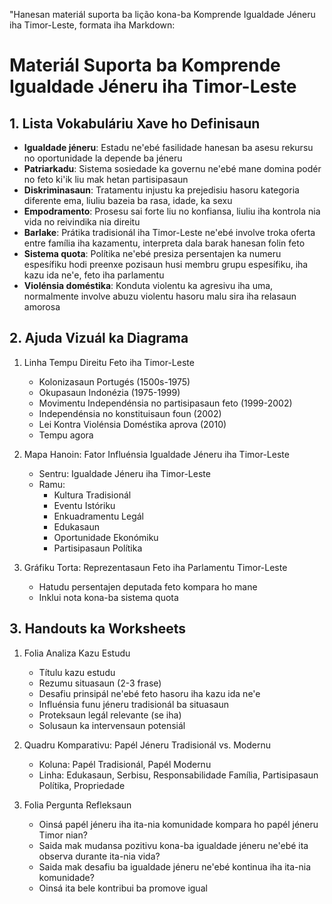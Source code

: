 "Hanesan materiál suporta ba lição kona-ba Komprende Igualdade Jéneru iha Timor-Leste, formata iha Markdown:

# Materiál Suporta ba Komprende Igualdade Jéneru iha Timor-Leste

## 1. Lista Vokabuláriu Xave ho Definisaun

- **Igualdade jéneru**: Estadu ne'ebé fasilidade hanesan ba asesu rekursu no oportunidade la depende ba jéneru
- **Patriarkadu**: Sistema sosiedade ka governu ne'ebé mane domina podér no feto ki'ik liu mak hetan partisipasaun
- **Diskriminasaun**: Tratamentu injustu ka prejedisiu hasoru kategoria diferente ema, liuliu bazeia ba rasa, idade, ka sexu
- **Empodramento**: Prosesu sai forte liu no konfiansa, liuliu iha kontrola nia vida no reivindika nia direitu
- **Barlake**: Prátika tradisionál iha Timor-Leste ne'ebé involve troka oferta entre família iha kazamentu, interpreta dala barak hanesan folin feto
- **Sistema quota**: Polítika ne'ebé presiza persentajen ka numeru espesífiku hodi preenxe pozisaun husi membru grupu espesífiku, iha kazu ida ne'e, feto iha parlamentu
- **Violénsia doméstika**: Konduta violentu ka agresivu iha uma, normalmente involve abuzu violentu hasoru malu sira iha relasaun amorosa 

## 2. Ajuda Vizuál ka Diagrama

1. Linha Tempu Direitu Feto iha Timor-Leste
   - Kolonizasaun Portugés (1500s-1975)
   - Okupasaun Indonézia (1975-1999)
   - Movimentu Independénsia no partisipasaun feto (1999-2002)
   - Independénsia no konstituisaun foun (2002)
   - Lei Kontra Violénsia Doméstika aprova (2010)
   - Tempu agora

2. Mapa Hanoin: Fator Influénsia Igualdade Jéneru iha Timor-Leste
   - Sentru: Igualdade Jéneru iha Timor-Leste
   - Ramu:
     - Kultura Tradisionál
     - Eventu Istóriku
     - Enkuadramentu Legál
     - Edukasaun
     - Oportunidade Ekonómiku
     - Partisipasaun Polítika

3. Gráfiku Torta: Reprezentasaun Feto iha Parlamentu Timor-Leste
   - Hatudu persentajen deputada feto kompara ho mane
   - Inklui nota kona-ba sistema quota

## 3. Handouts ka Worksheets

1. Folia Analiza Kazu Estudu
   - Títulu kazu estudu
   - Rezumu situasaun (2-3 frase)
   - Desafiu prinsipál ne'ebé feto hasoru iha kazu ida ne'e
   - Influénsia funu jéneru tradisionál ba situasaun
   - Proteksaun legál relevante (se iha)
   - Solusaun ka intervensaun potensiál

2. Quadru Komparativu: Papél Jéneru Tradisionál vs. Modernu
   - Koluna: Papél Tradisionál, Papél Modernu
   - Linha: Edukasaun, Serbisu, Responsabilidade Família, Partisipasaun Polítika, Propriedade

3. Folia Pergunta Refleksaun
   - Oinsá papél jéneru iha ita-nia komunidade kompara ho papél jéneru Timor nian?
   - Saida mak mudansa pozitivu kona-ba igualdade jéneru ne'ebé ita observa durante ita-nia vida?
   - Saida mak desafiu ba igualdade jéneru ne'ebé kontinua iha ita-nia komunidade?
   - Oinsá ita bele kontribui ba promove igual
